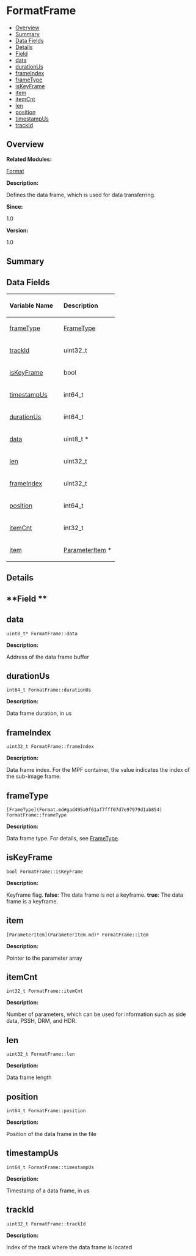 # FormatFrame<a name="ZH-CN_TOPIC_0000001055039514"></a>

-   [Overview](#section1358808790165631)
-   [Summary](#section204336603165631)
-   [Data Fields](#pub-attribs)
-   [Details](#section1167159755165631)
-   [Field](#section1590948647165631)
-   [data](#a632575f46669a67c78ab28049e5654c6)
-   [durationUs](#ab342d9f6536876e5d0a5952a9043ca2d)
-   [frameIndex](#a1a966266639de3b0b8db994232c71687)
-   [frameType](#a9cb91c927687f9875efa0d5600e04d1a)
-   [isKeyFrame](#a6a1cd875ac96a43d01524249a7f32026)
-   [item](#a9739fdfe949e2464d14a0a2c56f3fff6)
-   [itemCnt](#ace44c0b0dfc642c8a296e69b6a3e7d9d)
-   [len](#aa8bb4e843e90b0f4a7dd95d23faee65f)
-   [position](#a8d0f0f738cab6d389423afd66dddcab2)
-   [timestampUs](#a290ab46c3660d73cde08b268bf36c323)
-   [trackId](#a36d27cb02e6d06479354618e959a429a)

## **Overview**<a name="section1358808790165631"></a>

**Related Modules:**

[Format](Format.md)

**Description:**

Defines the data frame, which is used for data transferring. 

**Since:**

1.0

**Version:**

1.0

## **Summary**<a name="section204336603165631"></a>

## Data Fields<a name="pub-attribs"></a>

<a name="table1669161731165631"></a>
<table><thead align="left"><tr id="row1356109936165631"><th class="cellrowborder" valign="top" width="50%" id="mcps1.1.3.1.1"><p id="p1312613761165631"><a name="p1312613761165631"></a><a name="p1312613761165631"></a>Variable Name</p>
</th>
<th class="cellrowborder" valign="top" width="50%" id="mcps1.1.3.1.2"><p id="p577645112165631"><a name="p577645112165631"></a><a name="p577645112165631"></a>Description</p>
</th>
</tr>
</thead>
<tbody><tr id="row1742667383165631"><td class="cellrowborder" valign="top" width="50%" headers="mcps1.1.3.1.1 "><p id="p29947338165631"><a name="p29947338165631"></a><a name="p29947338165631"></a><a href="FormatFrame.md#a9cb91c927687f9875efa0d5600e04d1a">frameType</a></p>
</td>
<td class="cellrowborder" valign="top" width="50%" headers="mcps1.1.3.1.2 "><p id="p520162054165631"><a name="p520162054165631"></a><a name="p520162054165631"></a><a href="Format.md#gad495a9f61af7fff07d7e97979d1ab854">FrameType</a> </p>
</td>
</tr>
<tr id="row617658790165631"><td class="cellrowborder" valign="top" width="50%" headers="mcps1.1.3.1.1 "><p id="p1302629778165631"><a name="p1302629778165631"></a><a name="p1302629778165631"></a><a href="FormatFrame.md#a36d27cb02e6d06479354618e959a429a">trackId</a></p>
</td>
<td class="cellrowborder" valign="top" width="50%" headers="mcps1.1.3.1.2 "><p id="p1053955853165631"><a name="p1053955853165631"></a><a name="p1053955853165631"></a>uint32_t </p>
</td>
</tr>
<tr id="row2063789734165631"><td class="cellrowborder" valign="top" width="50%" headers="mcps1.1.3.1.1 "><p id="p482343615165631"><a name="p482343615165631"></a><a name="p482343615165631"></a><a href="FormatFrame.md#a6a1cd875ac96a43d01524249a7f32026">isKeyFrame</a></p>
</td>
<td class="cellrowborder" valign="top" width="50%" headers="mcps1.1.3.1.2 "><p id="p312691522165631"><a name="p312691522165631"></a><a name="p312691522165631"></a>bool </p>
</td>
</tr>
<tr id="row598925687165631"><td class="cellrowborder" valign="top" width="50%" headers="mcps1.1.3.1.1 "><p id="p195559109165631"><a name="p195559109165631"></a><a name="p195559109165631"></a><a href="FormatFrame.md#a290ab46c3660d73cde08b268bf36c323">timestampUs</a></p>
</td>
<td class="cellrowborder" valign="top" width="50%" headers="mcps1.1.3.1.2 "><p id="p1117203077165631"><a name="p1117203077165631"></a><a name="p1117203077165631"></a>int64_t </p>
</td>
</tr>
<tr id="row431169604165631"><td class="cellrowborder" valign="top" width="50%" headers="mcps1.1.3.1.1 "><p id="p16807577165631"><a name="p16807577165631"></a><a name="p16807577165631"></a><a href="FormatFrame.md#ab342d9f6536876e5d0a5952a9043ca2d">durationUs</a></p>
</td>
<td class="cellrowborder" valign="top" width="50%" headers="mcps1.1.3.1.2 "><p id="p1719437132165631"><a name="p1719437132165631"></a><a name="p1719437132165631"></a>int64_t </p>
</td>
</tr>
<tr id="row1796296709165631"><td class="cellrowborder" valign="top" width="50%" headers="mcps1.1.3.1.1 "><p id="p1503699907165631"><a name="p1503699907165631"></a><a name="p1503699907165631"></a><a href="FormatFrame.md#a632575f46669a67c78ab28049e5654c6">data</a></p>
</td>
<td class="cellrowborder" valign="top" width="50%" headers="mcps1.1.3.1.2 "><p id="p332308655165631"><a name="p332308655165631"></a><a name="p332308655165631"></a>uint8_t * </p>
</td>
</tr>
<tr id="row1967541260165631"><td class="cellrowborder" valign="top" width="50%" headers="mcps1.1.3.1.1 "><p id="p957131561165631"><a name="p957131561165631"></a><a name="p957131561165631"></a><a href="FormatFrame.md#aa8bb4e843e90b0f4a7dd95d23faee65f">len</a></p>
</td>
<td class="cellrowborder" valign="top" width="50%" headers="mcps1.1.3.1.2 "><p id="p190876507165631"><a name="p190876507165631"></a><a name="p190876507165631"></a>uint32_t </p>
</td>
</tr>
<tr id="row1155339629165631"><td class="cellrowborder" valign="top" width="50%" headers="mcps1.1.3.1.1 "><p id="p1428454039165631"><a name="p1428454039165631"></a><a name="p1428454039165631"></a><a href="FormatFrame.md#a1a966266639de3b0b8db994232c71687">frameIndex</a></p>
</td>
<td class="cellrowborder" valign="top" width="50%" headers="mcps1.1.3.1.2 "><p id="p592200552165631"><a name="p592200552165631"></a><a name="p592200552165631"></a>uint32_t </p>
</td>
</tr>
<tr id="row1595532452165631"><td class="cellrowborder" valign="top" width="50%" headers="mcps1.1.3.1.1 "><p id="p413105474165631"><a name="p413105474165631"></a><a name="p413105474165631"></a><a href="FormatFrame.md#a8d0f0f738cab6d389423afd66dddcab2">position</a></p>
</td>
<td class="cellrowborder" valign="top" width="50%" headers="mcps1.1.3.1.2 "><p id="p889193039165631"><a name="p889193039165631"></a><a name="p889193039165631"></a>int64_t </p>
</td>
</tr>
<tr id="row1112432885165631"><td class="cellrowborder" valign="top" width="50%" headers="mcps1.1.3.1.1 "><p id="p295438268165631"><a name="p295438268165631"></a><a name="p295438268165631"></a><a href="FormatFrame.md#ace44c0b0dfc642c8a296e69b6a3e7d9d">itemCnt</a></p>
</td>
<td class="cellrowborder" valign="top" width="50%" headers="mcps1.1.3.1.2 "><p id="p1941503674165631"><a name="p1941503674165631"></a><a name="p1941503674165631"></a>int32_t </p>
</td>
</tr>
<tr id="row116436525165631"><td class="cellrowborder" valign="top" width="50%" headers="mcps1.1.3.1.1 "><p id="p1977856048165631"><a name="p1977856048165631"></a><a name="p1977856048165631"></a><a href="FormatFrame.md#a9739fdfe949e2464d14a0a2c56f3fff6">item</a></p>
</td>
<td class="cellrowborder" valign="top" width="50%" headers="mcps1.1.3.1.2 "><p id="p1854524508165631"><a name="p1854524508165631"></a><a name="p1854524508165631"></a><a href="ParameterItem.md">ParameterItem</a> * </p>
</td>
</tr>
</tbody>
</table>

## **Details**<a name="section1167159755165631"></a>

## **Field **<a name="section1590948647165631"></a>

## data<a name="a632575f46669a67c78ab28049e5654c6"></a>

```
uint8_t* FormatFrame::data
```

 **Description:**

Address of the data frame buffer 

## durationUs<a name="ab342d9f6536876e5d0a5952a9043ca2d"></a>

```
int64_t FormatFrame::durationUs
```

 **Description:**

Data frame duration, in us 

## frameIndex<a name="a1a966266639de3b0b8db994232c71687"></a>

```
uint32_t FormatFrame::frameIndex
```

 **Description:**

Data frame index. For the MPF container, the value indicates the index of the sub-image frame. 

## frameType<a name="a9cb91c927687f9875efa0d5600e04d1a"></a>

```
[FrameType](Format.md#gad495a9f61af7fff07d7e97979d1ab854) FormatFrame::frameType
```

 **Description:**

Data frame type. For details, see  [FrameType](Format.md#gad495a9f61af7fff07d7e97979d1ab854). 

## isKeyFrame<a name="a6a1cd875ac96a43d01524249a7f32026"></a>

```
bool FormatFrame::isKeyFrame
```

 **Description:**

Keyframe flag.  **false**: The data frame is not a keyframe.  **true**: The data frame is a keyframe. 

## item<a name="a9739fdfe949e2464d14a0a2c56f3fff6"></a>

```
[ParameterItem](ParameterItem.md)* FormatFrame::item
```

 **Description:**

Pointer to the parameter array 

## itemCnt<a name="ace44c0b0dfc642c8a296e69b6a3e7d9d"></a>

```
int32_t FormatFrame::itemCnt
```

 **Description:**

Number of parameters, which can be used for information such as side data, PSSH, DRM, and HDR. 

## len<a name="aa8bb4e843e90b0f4a7dd95d23faee65f"></a>

```
uint32_t FormatFrame::len
```

 **Description:**

Data frame length 

## position<a name="a8d0f0f738cab6d389423afd66dddcab2"></a>

```
int64_t FormatFrame::position
```

 **Description:**

Position of the data frame in the file 

## timestampUs<a name="a290ab46c3660d73cde08b268bf36c323"></a>

```
int64_t FormatFrame::timestampUs
```

 **Description:**

Timestamp of a data frame, in us 

## trackId<a name="a36d27cb02e6d06479354618e959a429a"></a>

```
uint32_t FormatFrame::trackId
```

 **Description:**

Index of the track where the data frame is located 

